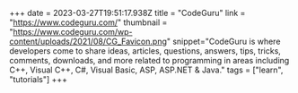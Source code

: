+++
date = 2023-03-27T19:51:17.938Z
title = "CodeGuru"
link = "https://www.codeguru.com/"
thumbnail = "https://www.codeguru.com/wp-content/uploads/2021/08/CG_Favicon.png"
snippet="CodeGuru is where developers come to share ideas, articles, questions, answers, tips, tricks, comments, downloads, and more related to programming in areas including C++, Visual C++, C#, Visual Basic, ASP, ASP.NET & Java."
tags = ["learn", "tutorials"]
+++
